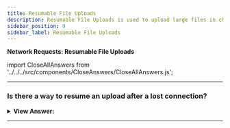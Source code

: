 ```yaml
---
title: Resumable File Uploads
description: Resumable File Uploads is used to upload large files in chunks.
sidebar_position: 9
sidebar_label: Resumable File Uploads
---
```


**Network Requests: Resumable File Uploads**

import CloseAllAnswers from '../../../src/components/CloseAnswers/CloseAllAnswers.js';

<CloseAllAnswers />

---

### Is there a way to resume an upload after a lost connection?

<details>
  <summary><strong>View Answer:</strong></summary>
  <div>
  <div><strong>Interview Response:</strong> There is no built-in option for such approach, but we have the components. Because if we anticipate large files, resumable uploads should include an upload progress indicator (if we may need to resume). We may use XMLHttpRequest instead of fetch because fetch does not allow us to track upload progress.
    </div>
  </div>
</details>

---
